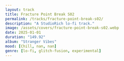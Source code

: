 ```yaml
---
layout: track
title: Fracture Point Break S02
permalink: /tracks/fracture-point-break-s02/
description: "A StudioRich lo-fi track."
image: /assets/covers/fracture-point-break-s02.webp
date: 2025-01-01
duration: "149.92"
album: "Stranger Vibes"
mood: [Chill, nan, nan]
genre: [lo-fi, glitch-fusion, experimental]
---
```

